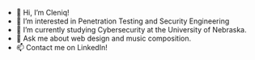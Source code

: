 - 👋 Hi, I’m Cleniq!
- 👀 I’m interested in Penetration Testing and Security Engineering
- 🌱 I’m currently studying Cybersecurity at the University of Nebraska.
- 💞️ Ask me about web design and music composition.
- 📫 Contact me on LinkedIn! 

<!---
cdanescmd/cdanescmd is a ✨ special ✨ repository because its `README.md` (this file) appears on your GitHub profile.
You can click the Preview link to take a look at your changes.
--->
